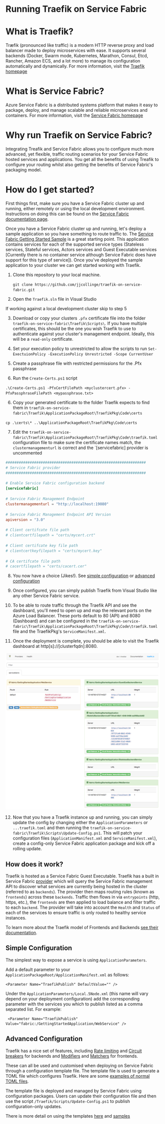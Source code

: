 # Running Traefik on Service Fabric

# What is Traefik?
Træfik (pronounced like traffic) is a modern HTTP reverse proxy and load balancer made to deploy microservices with ease. It supports several backends (Docker, Swarm mode, Kubernetes, Marathon, Consul, Etcd, Rancher, Amazon ECS, and a lot more) to manage its configuration automatically and dynamically.
For more information, visit the [Traefik homepage](https://traefik.io/)

# What is Service Fabric?
Azure Service Fabric is a distributed systems platform that makes it easy to package, deploy, and manage scalable and reliable microservices and containers.
For more information, visit the [Service Fabric homepage](https://azure.microsoft.com/en-gb/services/service-fabric/)

# Why run Traefik on Service Fabric?
Integrating Treafik and Service Fabric allows you to configure much more advanced, yet flexible, traffic routing scenarios for your Service Fabric hosted services and applications. You get all the benefits of using Treafik to configure your routing whilst also getting the benefits of Service Fabric's packaging model.

# How do I get started?
First things first, make sure you have a Service Fabric cluster up and running, either remotely or using the local development environment. Instructions on doing this can be found on the [Service Fabric documentation page](https://docs.microsoft.com/en-gb/azure/service-fabric/).

Once you have a Service Fabric cluster up and running, let's deploy a sample application so you have something to route traffic to. The [Service Fabric Getting Started Sample](https://azure.microsoft.com/en-us/resources/samples/service-fabric-dotnet-getting-started/) is a great starting point. This application contains services for each of the supported service types (Stateless services, Stateful services, Actors services and Guest Executable services [Currently there is no container service although Service Fabric does have support for this type of service]). Once you've deployed the sample application to your cluster we can get started working with Traefik.

1. Clone this repository to your local machine.
    
    `git clone https://github.com/jjcollinge/traefik-on-service-fabric.git`

2. Open the `Traefik.sln` file in Visual Studio

If working against a local development cluster skip to step 5

3. Download or copy your clusters `.pfx` certificate file into the folder `traefik-on-service-fabric\Traefik\Scripts\`. If you have multiple certificates, this should be the one you wish Traefik to use to authenticate against your cluster's management endpoint. Ideally, this will be a `read-only` certificate.

4. Set your execution policy to unrestricted to allow the scripts to run
`Set-ExectuionPolicy -ExecutionPolicy Unrestricted -Scope CurrentUser`

5. Create a passphrase file with restricted permissions for the .Pfx passphrase

5. Run the `Create-Certs.ps1` script

`.\Create-Certs.ps1 -PfxCertFilePath <myclustercert.pfx> -PfxPassphraseFilePath <mypassphrase.txt>`

6. Copy your generated certificate to the folder Traefik expects to find them in `traefik-on-service-fabric\Traefik\ApplicationPackageRoot\TraefikPkg\Code\certs`

`cp .\certs\* ..\ApplicationPackageRoot\TraefikPkg\Code\certs`

7. Edit the `traefik-on-service-fabric\Traefik\ApplicationPackageRoot\TraefikPkg\Code\traefik.toml` configuration file to make sure the certificate names match, the `clustermanagementurl` is correct and the `[servicefabric] provider is uncommented

```toml
################################################################
# Service Fabric provider
################################################################

# Enable Service Fabric configuration backend
[servicefabric]

# Service Fabric Management Endpoint
clustermanagementurl = "http://localhost:19080"

# Service Fabric Management Endpoint API Version
apiversion = "3.0"

# Client certifcate file path
# clientcertfilepath = "certs/mycert.crt"

# Client certifcate key file path
# clientcertkeyfilepath = "certs/mycert.key"

# CA certifcate file path
# cacertfilepath = "certs/cacert.cer"
```

8. You now have a choice (Jikes!). See [simple configuration](#simple-configuration) or [advanced configuration](#advanced-configuration)

9. Once configured, you can simply publish Traefik from Visual Studio like any other Service Fabric service.

10. To be able to route traffic through the Traefik API and see the dashboard, you'll need to open up and map the relevant ports on the Azure Load Balancer. These ports default to 80 (API) and 8080 (Dashboard) and can be configured in the `traefik-on-service-fabric\Traefik\ApplicationPackageRoot\TraefikPkg\Code\traefik.toml` file and the TraefikPkg's `ServiceManifest.xml`.

11. Once the deployment is complete, you should be able to visit the Traefik dashboard at http[s]://[clusterfqdn]:8080.

![img](Docs/Images/traefikonsf.png)

12. Now that you have a Traefik instance up and running, you can simply update the config by changing either the `ApplicationParameters` or `...traefik.toml` and then running the `traefik-on-service-fabric\Traefik\Scripts\Update-Config.ps1`. This will patch your configuration files (`ApplicationManifest.xml` and `ServiceManifest.xml`), create a config-only Service Fabric application package and kick off a rolling update.

## How does it work?

Traefik is hosted as a Service Fabric Guest Executable. Traefik has a built in Service Fabric [provider](https://github.com/containous/traefik/tree/master/provider) which will query the Service Fabric management API to discover what services are currently being hosted in the cluster (referred to as `backends`). The provider then maps routing rules (known as `frontends`) across these `backends`. Traffic then flows in via `entrypoints` (http, https, etc.), the `frontends` are then applied to load balance and filter traffic to each `backend`. The provider will take into account the `Health` and `Status` of each of the services to ensure traffic is only routed to healthy service instances.

To learn more about the Traefik model of Frontends and Backends [see their documentation](https://docs.traefik.io/basics/).

## Simple Configuration

The simplest way to expose a service is using `ApplicationParameters`. 

Add a default parameter to your `ApplicationPackageRoot/ApplicationManifest.xml` as follows:

```
<Parameter Name="TraefikPublish" DefaultValue="" />
```

Under the `ApplicationParameters/Local.5Node.xml` (this name will vary depend on your deployment configuration) add the corresponding parameter with the services you which to publish listed as a comma separated list. For example:

```
 <Parameter Name="TraefikPublish" Value="fabric:/GettingStartedApplication/WebService" />
```

## Advanced Configuration

Traefik has a nice set of features, including [Rate limiting](https://docs.traefik.io/basics/#backends) and [Circuit breakers](https://docs.traefik.io/basics/#backends) for backends and [Modifiers](https://docs.traefik.io/basics/#frontends) and [Matchers](https://docs.traefik.io/basics/#matchers) for frontends.

These can all be used and customised when deploying on Service Fabric through a configuration template file. The template file is used to generate a TOML file which configures Traefik. Here are some [examples of normal TOML files](https://docs.traefik.io/user-guide/examples/).

The template file is deployed and managed by Service Fabric using configuration packages. Users can update their configuration file and then use the script `/Traefik/Scripts/Update-Config.ps1` to publish configuration-only updates.

There is more detail on using the templates [here](Docs/CustomTemplates.MD) and [samples](Docs/SampleTemplates)


